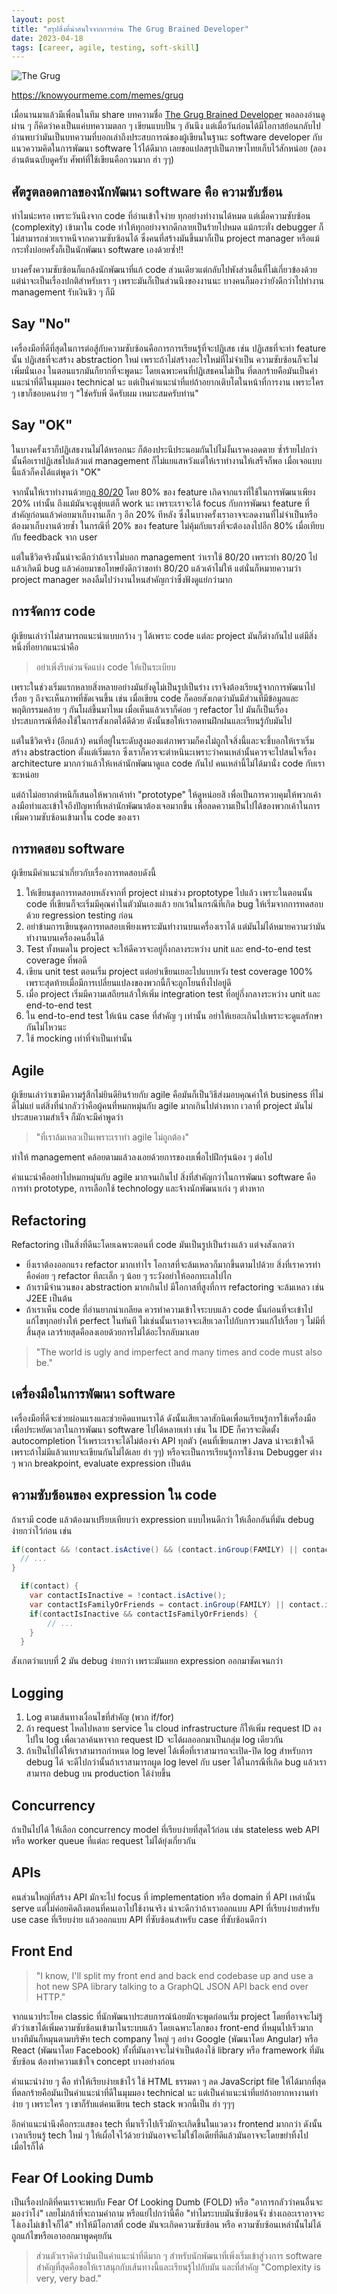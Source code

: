 ```yaml
---
layout: post
title: "สรุปสิ่งที่น่าสนใจจากการอ่าน The Grug Brained Developer"
date: 2023-04-18
tags: [career, agile, testing, soft-skill]
---
```


![The Grug](/assets/2023-04-18-the-grug.jpeg)

<https://knowyourmeme.com/memes/grug>

เมื่อนานมาแล้วมีเพื่อนในทีม share บทความชื่อ [The Grug Brained Developer](https://grugbrain.dev/) พอลองอ่านดูผ่าน ๆ ก็คิดว่าคงเป็นแค่บทความตลก ๆ เขียนแบบปั่น ๆ อันนึง แต่เมื่อวันก่อนได้มีโอกาสย้อนกลับไปอ่านพบว่ามันเป็นบทความที่บอกเล่าถึงประสบการณ์ของผู้เขียนในฐานะ software developer กับแนวความคิดในการพัฒนา software ไว้ได้ดีมาก เลยขอแปลสรุปเป็นภาษาไทยเก็บไว้สักหน่อย (ลองอ่านต้นฉบับดูครับ ศัพท์ที่ใช้เขียนคือกวนมาก ฮ่า ๆๆ)

## ศัตรูตลอดกาลของนักพัฒนา software คือ ความซับซ้อน
ทำไมน่ะหรอ เพราะวันนึงจาก code ที่อ่านเข้าใจง่าย ทุกอย่างทำงานได้หมด แต่เมื่อความซับซ้อน (complexity) เข้ามาใน code ทำให้ทุกอย่างจากดีกลายเป็นร้ายไปหมด แม้กระทั่ง debugger ก็ไม่สามารถช่วยเราหนีจากความซับซ้อนได้ ซึ่งคนที่สร้างมันขึ้นมาก็เป็น project manager หรือแม้กระทั่งบ่อยครั้งก็เป็นนักพัฒนา software เองด้วยซ้ำ!!  

บางครั้งความซับซ้อนก็แกล้งนักพัฒนาที่แก้ code ส่วนเดียวแต่กลับไปพังส่วนอื่นที่ไม่เกี่ยวข้องด้วย แต่น่าจะเป็นเรื่องปกติสำหรับเรา ๆ เพราะมันก็เป็นส่วนนึงของงานนะ บางคนก็มองว่ายังดีกว่าไปทำงาน management รับเงินชิว ๆ ก็มี  

## Say "No"
เครื่องมือที่ดีที่สุดในการต่อสู้กับความซับซ้อนคือการการเรียนรู้ที่จะปฏิเสธ เช่น ปฏิเสธที่จะทำ feature นั้น ปฏิเสธที่จะสร้าง abstraction ใหม่ เพราะถ้าไม่สร้างอะไรใหม่ที่ไม่จำเป็น ความซับซ้อนก็จะไม่เพิ่มนั่นเอง ในตอนแรกมันก็ยากที่จะพูดนะ โดยเฉพาะคนที่ปฏิเสธคนไม่เป็น ที่ตลกร้ายคือมันเป็นคำแนะนำที่ดีในมุมมอง technical นะ แต่เป็นคำแนะนำที่แย่ถ้าอยากเติบโตในหน้าที่การงาน เพราะใคร ๆ เขาก็ชอบคนง่าย ๆ "ใช่ครับพี่ ดีครับผม เหมาะสมครับท่าน"

## Say "OK"
ในบางครั้งเราก็ปฏิเสธงานไม่ได้หรอกนะ ก็ต้องประนีประนอมกันไปไม่งั้นเราคงอดตาย ซ้ำร้ายไปกว่านั้นคือเราปฏิเสธไปแล้วแต่ management ก็ไม่แยแสหวังแต่ให้เราทำงานให้เสร็จก็พอ เมื่อเจอแบบนี้แล้วก็คงได้แต่พูดว่า "OK"  

จากนั้นให้เราทำงานด้วย[กฎ 80/20](https://th.hrnote.asia/orgdevelopment/8020rule-paretoprinciple-01182021/) โดย 80% ของ feature เกิดจากแรงที่ใช้ในการพัฒนาเพียง 20% เท่านั้น ถึงแม้มันจะดูชุ่ยแต่ก็ work นะ เพราะเราจะได้ focus กับการพัฒนา feature ที่สำคัญก่อนแล้วค่อยมาเก็บงานเล็ก ๆ อีก 20% ทีหลัง ซึ่งในบางครั้งเราอาจจะลดงานที่ไม่จำเป็นหรือต้องมาเก็บงานด้วยซ้ำ ในกรณีที่ 20% ของ feature ไม่คุ้มกับแรงที่จะต้องลงไปอีก 80% เมื่อเทียบกับ feedback จาก user  

แต่ในชีวิตจริงนั้นน่าจะดีกว่าถ้าเราไม่บอก management ว่าเราใช้ 80/20 เพราะทำ 80/20 ไปแล้วเกิดมี bug แล้วค่อยมาขอโทษยังดีกว่าขอทำ 80/20 แล้วเค้าไม่ให้ แต่นั่นก็หมายความว่า project manager หลงลืมไปว่างานไหนสำคัญกว่าซึ่งฟังดูแย่กว่ามาก

## การจัดการ code
ผู้เขียนเล่าว่าไม่สามารถแนะนำแบบกว้าง ๆ ได้เพราะ code แต่ละ project มันก็ต่างกันไป แต่มีสิ่งหนึ่งที่อยากแนะนำคือ

> อย่าเพิ่งรีบด่วนจัดแบ่ง code ให้เป็นระเบียบ

เพราะในช่วงเริ่มแรกหลายสิ่งหลายอย่างมันยังดูไม่เป็นรูปเป็นร่าง เราจึงต้องเรียนรู้จากการพัฒนาไปเรื่อย ๆ ถึงจะเห็นภาพที่ชัดเจนขึ้น เช่น เมื่อเขียน code ก็คอยสังเกตว่ามันมีส่วนที่มีข้อมูลและพฤติกรรมคล้าย ๆ กันโผล่ขึ้นมาไหม เมื่อเห็นแล้วเราก็ค่อย ๆ refactor ไป มันก็เป็นเรื่องประสบการณ์ที่ต้องใช้ในการสังเกตได้ดีด้วย ดังนั้นขอให้เราอดทนฝึกฝนและเรียนรู้กับมันไป  

แต่ในชีวิตจริง (อีกแล้ว) คนที่อยู่ในระดับสูงมองแต่ภาพรวมก็คงไม่ถูกใจสิ่งนี้และจะชี้บอกให้เราเริ่มสร้าง abstraction ตั้งแต่เริ่มแรก ซึ่งเราก็ควรจะตำหนินะเพราะว่าคนเหล่านั้นควรจะไปสนใจเรื่อง architecture มากกว่าแล้วให้เหล่านักพัฒนาดูแล code กันไป คนเหล่านี้ไม่ได้มานั่ง code กับเราซะหน่อย  

แต่ถ้าไม่อยากตำหนิก็เสนอให้พวกเค้าทำ "prototype" ให้ดูหน่อยสิ เพื่อเป็นการควบคุมให้พวกเค้าลงมือทำและเข้าใจถึงปัญหาที่เหล่านักพัฒนาต้องเจอมากขึ้น เพื่อลดความเป็นไปได้ของพวกเค้าในการเพิ่มความซับซ้อนเข้ามาใน code ของเรา

## การทดสอบ software
ผู้เขียนมีคำแนะนำเกี่ยวกับเรื่องการทดสอบดังนี้

1. ให้เขียนชุดการทดสอบหลังจากที่ project ผ่านช่วง proptotype ไปแล้ว เพราะในตอนนั้น code ที่เขียนก็จะเริ่มมีคุณค่าในตัวมันเองแล้ว ยกเว้นในกรณีที่เกิด bug ให้เริ่มจากการทดสอบด้วย regression testing ก่อน
2. อย่าข้ามการเขียนชุดการทดสอบเพียงเพราะมันทำงานบนเครื่องเราได้ แต่มันไม่ได้หมายความว่ามันทำงานบนเครื่องคนอื่นได้
3. Test ทั้งหมดใน project จะให้ดีควรจะอยู่กึ่งกลางระหว่าง unit และ end-to-end test coverage ที่พอดี
4. เขียน unit test ตอนเริ่ม project แต่อย่าเขียนเยอะไปแบบหวัง test coverage 100% เพราะสุดท้ายเมื่อมีการเปลี่ยนแปลงของพวกนี้ก็จะถูกโยนทิ้งไปอยู่ดี
5. เมื่อ project เริ่มมีความเสถียรแล้วให้เพิ่ม integration test ที่อยู่กึ่งกลางระหว่าง unit และ end-to-end test
6. ใน end-to-end test ให้เน้น case ที่สำคัญ ๆ เท่านั้น อย่าให้เยอะเกินไปเพราะจะดูแลรักษากันไม่ไหวนะ
7. ใช้ mocking เท่าที่จำเป็นเท่านั้น

## Agile
ผู้เขียนเล่าว่าเขามีความรู้สึกไม่ยินดียินร้ายกับ agile คือมันก็เป็นวิธีส่งมอบคุณค่าให้ business ที่ไม่ดีไม่แย่ แต่สิ่งที่น่ากลัวว่าคือผู้คนที่หมกหมุ่นกับ agile มากเกินไปต่างหาก เวลาที่ project มันไม่ประสบความสำเร็จ ก็มักจะมีคำพูดว่า

> "ที่เราล้มเหลวเป็นเพราะเราทำ agile ไม่ถูกต้อง"

ทำให้ management คล้อยตามแล้วลงเอยด้วยการของบเพื่อไปฝึกรุ่นน้อง ๆ ต่อไป  

คำแนะนำคืออย่าไปหมกหมุ่นกับ agile มากจนเกินไป สิ่งที่สำคัญกว่าในการพัฒนา software คือการทำ prototype, การเลือกใช้ technology และจ้างนักพัฒนาเก่ง ๆ ต่างหาก

## Refactoring
Refactoring เป็นสิ่งที่ดีนะโดยเฉพาะตอนที่ code มันเป็นรูปเป็นร่างแล้ว แต่จงสังเกตว่า

- ยิ่งเราต้องออกแรง refactor มากเท่าไร โอกาสที่จะล้มเหลวก็มากขึ้นตามไปด้วย สิ่งที่เราควรทำคือค่อย ๆ refactor ทีละเล็ก ๆ น้อย ๆ ระวังอย่าให้ออกทะเลไปไก
- ถ้าเรามีจำนวนของ abstraction มากเกินไป มีโอกาสที่สูงที่การ refactoring จะล้มเหลว เช่น J2EE เป็นต้น
- ถ้าเราเห็น code ที่อ่านยากน่าเกลียด ควรทำความเข้าใจระบบแล้ว code นั้นก่อนที่จะเข้าไปแก้ไขทุกอย่างให้ perfect ในทันที ไม่เช่นนั้นเราอาจจะเสียเวลาไปกับการวนแก้ไปเรื่อย ๆ ไม่มีที่สิ้นสุด เลวร้ายสุดคือลงเอยด้วยการไม่ได้อะไรกลับมาเลย

> "The world is ugly and imperfect and many times and code must also be."

## เครื่องมือในการพัฒนา software
เครื่องมือที่ดีจะช่วยผ่อนแรงและช่วยคิดแทนเราได้ ดังนั้นเสียเวลาสักนิดเพื่อนเรียนรู้การใช้เครื่องมือเพื่อประหยัดเวลาในการพัฒนา software ไปได้หลายเท่า เช่น ใน IDE ก็ควรจะติดตั้ง autocompletion ไว้เพราะเราจะได้ไม่ต้องจำ API ทุกตัว (คนที่เขียนภาษา Java น่าจะเข้าใจดี เพราะถ้าไม่มีแล้วแทบจะเขียนกันไม่ได้เลย ฮ่า ๆๆ) หรือจะเป็นการเรียนรู้การใช้งาน Debugger ต่าง ๆ พวก breakpoint, evaluate expression เป็นต้น

## ความซับซ้อนของ expression ใน code
ถ้าเรามี code แล้วต้องมาเปรียบเทียบว่า expression แบบไหนดีกว่า ให้เลือกอันที่มัน debug ง่ายกว่าไว้ก่อน เช่น

```java
if(contact && !contact.isActive() && (contact.inGroup(FAMILY) || contact.inGroup(FRIENDS))) {
  // ...
}
```

```java
  if(contact) {
    var contactIsInactive = !contact.isActive();
    var contactIsFamilyOrFriends = contact.inGroup(FAMILY) || contact.inGroup(FRIENDS);
    if(contactIsInactive && contactIsFamilyOrFriends) {
        // ...
    }
  }
```

สังเกตว่าแบบที่ 2 มัน debug ง่ายกว่า เพราะมันแยก expression ออกมาชัดเจนกว่า  

## Logging
1. Log ตามเส้นทางเงื่อนไขที่สำคัญ (พวก if/for)
2. ถ้า request ไหลไปหลาย service ใน cloud infrastructure ก็ให้เพิ่ม request ID ลงไปใน log เพื่อเวลาค้นหาจาก request ID จะได้ผลออกมาเป็นกลุ่ม log เดียวกัน
3. ถ้าเป็นไปได้ให้เราสามารถกำหนด log level ได้เพื่อที่เราสามารถจะเปิด-ปิด log สำหรับการ debug ได้ จะดีไปกว่านั้นถ้าเราสามารถผูด log level กับ user ได้ในกรณีที่เกิด bug แล้วเราสามารถ debug บน production ได้ง่ายขึ้น

## Concurrency
ถ้าเป็นไปได้ ให้เลือก concurrency model ที่เรียบง่ายที่สุดไว้ก่อน เช่น stateless web API หรือ worker queue ที่แต่ละ request ไม่ได้ยุ่งเกี่ยวกัน

## APIs
คนส่วนใหญ่ที่สร้าง API มักจะไป focus ที่ implementation หรือ domain ที่ API เหล่านั้น serve แต่ไม่ค่อยคิดถึงตอนที่คนเอาไปใช้งานจริง น่าจะดีกว่าถ้าเราออกแบบ API ที่เรียบง่ายสำหรับ use case ที่เรียบง่าย แล้วออกแบบ API ที่ซับซ้อนสำหรับ case ที่ซับซ้อนดีกว่า

## Front End

> "I know, I'll split my front end and back end codebase up and use a hot new SPA library talking to a GraphQL JSON API back end over HTTP."

จากแนวประโยค classic ที่นักพัฒนาประสบการณ์น้อยมักจะพูดก่อนเริ่ม project โดยที่อาจจะไม่รู้ตัวว่าเขาได้เพิ่มความซับซ้อนเข้ามาในระบบแล้ว โดยเฉพาะโลกของ front-end ที่หมุนไปเร็วมาก บางทีมันก็หมุนตามบริษัท tech company ใหญ่ ๆ อย่าง Google (พัฒนาโดย Angular) หรือ React (พัฒนาโดย Facebook) ทั้งที่มันอาจจะไม่จำเป็นต้องใช้ library หรือ framework ที่มันซับซ้อน ต้องทำความเข้าใจ concept บางอย่างก่อน  

คำแนะนำง่าย ๆ คือ ทำให้เรียบง่ายเข้าไว้ ใช้ HTML ธรรมดา ๆ ลด JavaScript file ให้ได้มากที่สุด ที่ตลกร้ายคือมันเป็นคำแนะนำที่ดีในมุมมอง technical นะ แต่เป็นคำแนะนำที่แย่ถ้าอยากหางานทำง่าย ๆ เพราะใคร ๆ เขาก็รับแต่คนเขียน tech stack พวกนี้เป็น ฮ่า ๆๆๆ  

อีกคำแนะนำนึงคือกระแสของ tech ที่มาเร็วไปเร็วมักจะเกิดขึ้นในแวดวง frontend มากกว่า ดังนั้นเวลาเรียนรู้ tech ใหม่ ๆ ให้เผื่อใจไว้ด้วยว่ามันอาจจะไม่ใช่ไอเดียที่ดีแล้วมันอาจจะโดยขยำทิ้งไปเมื่อไรก็ได้

## Fear Of Looking Dumb
เป็นเรื่องปกติที่คนเราจะพบกับ Fear Of Looking Dumb (FOLD) หรือ "อาการกลัวว่าคนอื่นจะมองว่าโง่" เลยไม่กล้าที่จะถามคำถาม หรือแย่ไปกว่านี้คือ "ทำไมระบบมันซับซ้อนจัง ช่างเถอะเราอาจจะโง่เองไม่เข้าใจก็ได้" ทำให้มีโอกาสที่ code มันจะเกิดความซับซ้อน หรือ ความซับซ้อนเหล่านั้นไม่ได้ถูกแก้ไขหรือเอาออกมาพูดคุยกัน

> ส่วนตัวเราคิดว่ามันเป็นคำแนะนำที่ดีมาก ๆ สำหรับนักพัฒนาที่เพิ่งเริ่มเข้าสู่วงการ software สำคัญที่สุดคือขอให้เราสนุกกับเส้นทางนี้และเรียนรู้ไปกับมัน และที่สำคัญ "Complexity is very, very bad."